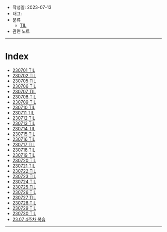 - 작성일: 2023-07-13
- 태그: 
- 분류
    - [TIL](../TIL.md)
- 관련 노트

---

# Index

- [230701 TIL](230701%20TIL.md)
- [230702 TIL](230702%20TIL.md)
- [230705 TIL](230705%20TIL.md)
- [230706 TIL](230706%20TIL.md)
- [230707 TIL](230707%20TIL.md)
- [230708 TIL](230708%20TIL.md)
- [230709 TIL](230709%20TIL.md)
- [230710 TIL](230710%20TIL.md)
- [230711 TIL](230711%20TIL.md)
- [230712 TIL](230712%20TIL.md)
- [230713 TIL](230713%20TIL.md)
- [230714 TIL](230714%20TIL.md)
- [230715 TIL](230715%20TIL.md)
- [230716 TIL](230716%20TIL.md)
- [230717 TIL](230717%20TIL.md)
- [230718 TIL](230718%20TIL.md)
- [230719 TIL](230719%20TIL.md)
- [230720 TIL](230720%20TIL.md)
- [230721 TIL](230721%20TIL.md)
- [230722 TIL](230722%20TIL.md)
- [230723 TIL](230723%20TIL.md)
- [230724 TIL](230724%20TIL.md)
- [230725 TIL](230725%20TIL.md)
- [230726 TIL](230726%20TIL.md)
- [230727 TIL](230727%20TIL.md)
- [230728 TIL](230728%20TIL.md)
- [230729 TIL](230729%20TIL.md)
- [230730 TIL](230730%20TIL.md)
- [23.07 4주차 복습](23.07%204주차%20복습.md)


---
